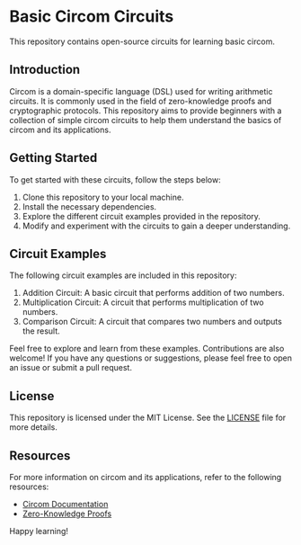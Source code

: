 # Basic Circom Circuits

This repository contains open-source circuits for learning basic circom.

## Introduction

Circom is a domain-specific language (DSL) used for writing arithmetic circuits. It is commonly used in the field of zero-knowledge proofs and cryptographic protocols. This repository aims to provide beginners with a collection of simple circom circuits to help them understand the basics of circom and its applications.

## Getting Started

To get started with these circuits, follow the steps below:

1. Clone this repository to your local machine.
2. Install the necessary dependencies.
3. Explore the different circuit examples provided in the repository.
4. Modify and experiment with the circuits to gain a deeper understanding.

## Circuit Examples

The following circuit examples are included in this repository:

1. Addition Circuit: A basic circuit that performs addition of two numbers.
2. Multiplication Circuit: A circuit that performs multiplication of two numbers.
3. Comparison Circuit: A circuit that compares two numbers and outputs the result.

Feel free to explore and learn from these examples. Contributions are also welcome! If you have any questions or suggestions, please feel free to open an issue or submit a pull request.

## License

This repository is licensed under the MIT License. See the [LICENSE](LICENSE) file for more details.

## Resources

For more information on circom and its applications, refer to the following resources:

- [Circom Documentation](https://docs.circom.io/)
- [Zero-Knowledge Proofs](https://en.wikipedia.org/wiki/Zero-knowledge_proof)

Happy learning!
